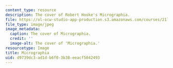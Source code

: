 ```yaml
---
content_type: resource
description: The cover of Robert Hooke's Micrographia.
file: https://ol-ocw-studio-app-production.s3.amazonaws.com/courses/21l-016-learning-from-the-past-drama-science-performance-spring-2009/d9739dc3ad1db6f03b38eeacf5042493_01.jpg
file_type: image/jpeg
image_metadata:
  caption: The cover of Micrographia.
  credit: ''
  image-alt: The cover of 'Micrographia.'
resourcetype: Image
title: Micrographia
uid: d9739dc3-ad1d-b6f0-3b38-eeacf5042493
---
```

